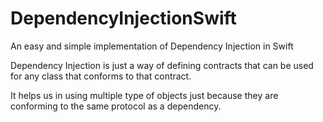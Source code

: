 # DependencyInjectionSwift
An easy and simple implementation of Dependency Injection in Swift

Dependency Injection is just a way of defining contracts that
can be used for any class that conforms to that contract.
 
It helps us in using multiple type of objects just because they
are conforming to the same protocol as a dependency.
